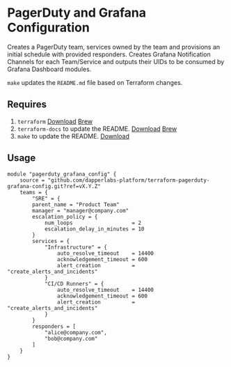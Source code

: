 # PagerDuty and Grafana Configuration

Creates a PagerDuty team, services owned by the team and provisions an initial schedule with provided responders.
Creates Grafana Notification Channels for each Team/Service and outputs their UIDs to be consumed by Grafana Dashboard modules.

`make` updates the `README.md` file based on Terraform changes.

## Requires

1. `terraform` [Download](https://www.terraform.io/downloads.html) [Brew](https://formulae.brew.sh/formula/terraform)
2. `terraform-docs` to update the README. [Download](https://github.com/terraform-docs/terraform-docs) [Brew](https://formulae.brew.sh/formula/terraform-docs)
3. `make` to update the README. [Download](https://www.gnu.org/software/make/)

## Usage

```hcl
module "pagerduty_grafana_config" {
    source = "github.com/dapperlabs-platform/terraform-pagerduty-grafana-config.git?ref=vX.Y.Z"
    teams = {
        "SRE" = {
        parent_name = "Product Team"
        manager = "manager@company.com"
        escalation_policy = {
            num_loops                   = 2
            escalation_delay_in_minutes = 10
        }
        services = {
            "Infrastructure" = {
                auto_resolve_timeout    = 14400
                acknowledgement_timeout = 600
                alert_creation          = "create_alerts_and_incidents"
            }
            "CI/CD Runners" = {
                auto_resolve_timeout    = 14400
                acknowledgement_timeout = 600
                alert_creation          = "create_alerts_and_incidents"
            }
        }
        responders = [
            "alice@company.com",
            "bob@company.com"
        ]
    }
}
```

